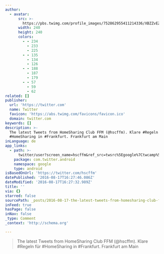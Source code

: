 ```yaml
---
author:
  - avatar:
      src: >-
        https://pbs.twimg.com/profile_images/752862955411214336/XBZZvEZZ_400x400.jpg
      width: 240
      height: 240
      colors:
        - - 234
          - 233
          - 225
        - - 135
          - 134
          - 126
        - - 188
          - 187
          - 179
        - - 57
          - 59
          - 62
related: []
publisher:
  url: 'https://twitter.com'
  name: Twitter
  favicon: 'https://abs.twimg.com/favicons/favicon.ico'
  domain: twitter.com
keywords: []
description: >-
  The latest Tweets from HomeSharing Club FFM (@hscffm). Klare #Regeln für
  #HomeSharing in #Frankfurt. Frankfurt am Main
inLanguage: de
app_links:
  - path: >-
      twitter/user?screen_name=hscffm&ref_src=twsrc%5Egoogle%7Ctwcamp%5Eandroidseo%7Ctwgr%5Eprofile
    package: com.twitter.android
    namespace: google
    type: android
isBasedOnUrl: 'https://twitter.com/hscffm'
datePublished: '2016-08-17T16:27:46.086Z'
dateModified: '2016-08-17T16:27:32.989Z'
title: ''
via: {}
starred: false
sourcePath: _posts/2016-08-17-the-latest-tweets-from-homesharing-club-ffm-hscffm-klare.md
inFeed: true
hasPage: false
inNav: false
_type: Comment
_context: 'http://schema.org'

---
```

> The latest Tweets from HomeSharing Club FFM (@hscffm). Klare \#Regeln für \#HomeSharing in \#Frankfurt. Frankfurt am Main